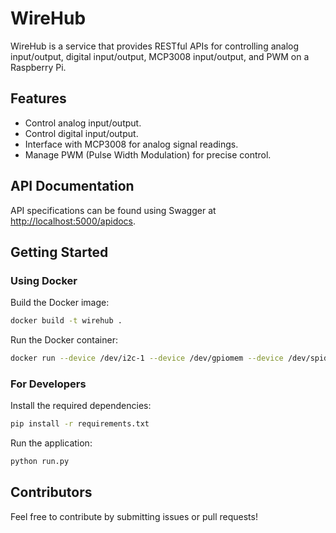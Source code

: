 <!-- # WireHub

## for the Developers
```sh
pip install -r requirements.txt
pip install RPi.GPIO spidev smbus Flask

docker build -t superb .
docker run --device /dev/i2c-1 --privileged -d -p 5000:5000 superb
``` -->
# WireHub

WireHub is a service that provides RESTful APIs for controlling analog input/output, digital input/output, MCP3008 input/output, and PWM on a Raspberry Pi.

## Features
- Control analog input/output.
- Control digital input/output.
- Interface with MCP3008 for analog signal readings.
- Manage PWM (Pulse Width Modulation) for precise control.

## API Documentation
API specifications can be found using Swagger at [http://localhost:5000/apidocs](http://localhost:5000/apidocs).

## Getting Started

### Using Docker
Build the Docker image:
```bash
docker build -t wirehub .
```

Run the Docker container:
```bash
docker run --device /dev/i2c-1 --device /dev/gpiomem --device /dev/spidev0.0 --privileged -d -p 5000:5000 wirehub
```

### For Developers
Install the required dependencies:
```bash
pip install -r requirements.txt
```

Run the application:
```bash
python run.py
```

## Contributors

Feel free to contribute by submitting issues or pull requests!
